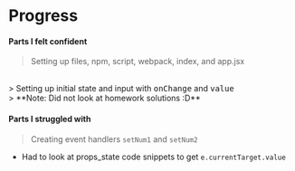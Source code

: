 # Progress


#### Parts I felt confident
> Setting up files, npm, script, webpack, index, and app.jsx
<br>
> Setting up initial state and input with <kbd>onChange</kbd> and <kbd>value</kbd> 
<br>
> **Note: Did not look at homework solutions :D** 

#### Parts I struggled with
> Creating event handlers `setNum1` and `setNum2`
  * Had to look at props_state code snippets to get `e.currentTarget.value` 
